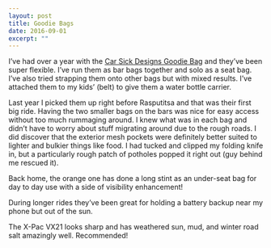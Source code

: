 ```yaml
---
layout: post
title: Goodie Bags
date: 2016-09-01
excerpt: ""
---
```


I’ve had over a year with the [Car Sick Designs Goodie Bag](http://www.carsickdesigns.com/collections/goodie-bag/products/goodie-bag) and they’ve been super flexible. I’ve run them as bar bags together and solo as a seat bag. I’ve also tried strapping them onto other bags but with mixed results. I’ve attached them to my kids’ (belt) to give them a water bottle carrier.

Last year I picked them up right before Rasputitsa and that was their first big ride. Having the two smaller bags on the bars was nice for easy access without too much rummaging around. I knew what was in each bag and didn’t have to worry about stuff migrating around due to the rough roads. I did discover that the exterior mesh pockets were definitely better suited to lighter and bulkier things like food. I had tucked and clipped my folding knife in, but a particularly rough patch of potholes popped it right out (guy behind me rescued it).

Back home, the orange one has done a long stint as an under-seat bag for day to day use with a side of visibility enhancement!

During longer rides they’ve been great for holding a battery backup near my phone but out of the sun.

The X-Pac VX21 looks sharp and has weathered sun, mud, and winter road salt amazingly well. Recommended!
